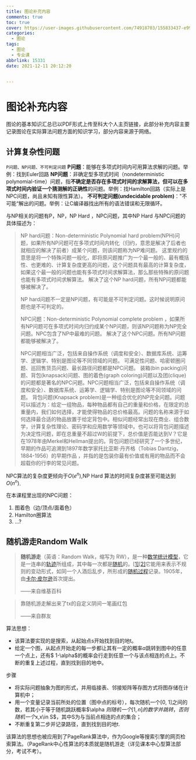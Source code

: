 ```yaml
---
title: 图论补充内容
comments: true
toc: true
cover: https://user-images.githubusercontent.com/74918703/155833437-e99359b1-1d73-4f54-8782-0401dae0d62d.png
categories:
  - 图论
tags:
  - 图论
  - 专业课
abbrlink: 15331
date: 2021-12-11 20:12:20


---
```


# 图论补充内容

图论的基本知识汇总已以PDF形式上传至科大个人主页链接，此部分补充内容主要记录图论在实际算法问题方面的知识学习，部分内容来源于网络。

## 计算复杂性问题

`P问题、NP问题、不可判定问题`
**P问题**：能够在多项式时间内可用算法求解的问题。举例：找到Euler回路
**NP问题**：非确定型多项式时间（nondeterministic polynomial-time）问题，指**不确定是否存在多项式时间的求解算法，但可以在多项式时间内验证一个猜测解的正确性**的问题。举例：找Hamilton回路（实际上是NPC问题，尚且未知有限性算法）。
**不可判定问题(undecidable problem)**："不可能“解出的问题。举例：让C编译器找出所有的语法错误和无限循环。

与NP相关的问题有P，NP，NP Hard ，NPC问题，其中NP Hard 与NPC问题的具体描述为：

> NP hard问题：Non-deterministic Polynomial hard problem(NPH)问题，如果所有NP问题可在多项式时间内转化（归约，意思是解决了后者也就相应的解决了前者）成某个问题，则该问题称为NP难问题。
> 这里规约的意思是将一个特殊问题一般化，即将原问题推广为一个最一般的、最有概括性、也更难的、计算复杂度更高的问题，这个问题具有最高的计算复杂度，如果这个最一般的问题也能有多项式时间求解算法，那么那些特殊的原问题也能有多项式时间求解算法。
> 解决了这个NP hard问题，所有NP问题都能够被解决了。
>
>  NP hard问题不一定是NP问题，有可能是不可判定问题。这时候说明原问题也是不可判定的。
>
> NPC问题：Non-deterministic Polynomial complete problem ，如果所有NP问题可在多项式时间内归约成某个NP问题，则该NP问题称为NP完全问题。NPC包含了NP中最难的问题。
> 解决了这个NPC问题。所有NP问题都能够被解决了。
>
>  NPC问题相当广泛，包括来自操作系统（调度和安全）、数据库系统、运筹学、逻辑学、特别是图论等不同领域的问题。
> 可满足性问题、哈密顿圈问题、巡回售货员问题、最长路径问题都是NPC问题。 装箱(bin packing)问题、背包(knapsack)问题、图的着色(graph coloring)问题以及团(clique)的问题都是著名的NPC问题。NPC问题相当广泛，包括来自操作系统（调度和安全）、数据库系统、运筹学、逻辑学、特别是图论等不同领域的问题。
>  背包问题(Knapsack problem)是一种组合优化的NP完全问题。问题可以描述为：给定一组物品，每种物品都有自己的重量和价格，在限定的总重量内，我们如何选择，才能使得物品的总价格最高。问题的名称来源于如何选择最合适的物品放置于给定背包中。相似问题经常出现在商业、组合数学，计算复杂性理论、密码学和应用数学等领域中。也可以将背包问题描述为决定性问题，即在总重量不超过W的前提下，总价值是否能达到V？它是在1978年由Merkel和Hellman提出的。背包问题已经研究了一个多世纪，早期的作品可追溯到1897年数学家托比亚斯·丹齐格（Tobias Dantzig，1884-1956）的早期作品 ，并指的是包装你最有价值或有用的物品而不会超载你的行李的常见问题。

NPC算法的复杂度更倾向于$O(e^n)$,NP Hard 算法的时间复杂度甚至可能达到$O(n^n)$.

在本课程里出现的NPC问题：

1. 图着色（边/顶点/面着色）
2. Hamilton圈算法
3. ...?

## 随机游走Random Walk

> **随机游走**（英语：Random Walk，缩写为 RW），是一种[数学统计模型](https://zh.wikipedia.org/w/index.php?title=數學統計模型&action=edit&redlink=1)，它是一连串的[轨迹](https://zh.wikipedia.org/wiki/軌跡)所组成，其中每一次都是[随机](https://zh.wikipedia.org/wiki/随机过程)的。[[1\]](https://zh.wikipedia.org/wiki/隨機漫步#cite_note-Wirth-1)[[2\]](https://zh.wikipedia.org/wiki/隨機漫步#cite_note-2)它能用来表示不规则的变动形式，如同一个人酒后乱步，所形成的[随机过程](https://zh.wikipedia.org/wiki/随机过程)记录。1905年，由[卡尔·皮尔逊](https://zh.wikipedia.org/wiki/卡尔·皮尔逊)首次提出。
>
> ——来自维基百科



> 靠随机游走解出来了tx的自定义阴间一笔画红包
>
> ——来自群友



算法思想：

- 该算法要实现的是搜索，从起始点s开始找到目的地t。
- 给定一个图，从起点开始走的每一步都让其有一定的概率$\alpha$跳转到图中的任意一个点上，还有$ 1-\alpha$的概率会行走到任意一个与该点相连的点上。不断的重复上述过程，直到找到目的地中。

步骤

- 将实际问题抽象为图的形式，并用临接表、邻接矩阵等存图方式将图存储在计算机中；
- 用一个变量记录当前所处的位置（图中点的标号），每次随机一个[0, 1]之间的数，若其小于等于随机跳跃概率$\alpha $则随机一个[1, n]的数字并跳转，否则随机一个$x,x\in S$，其中S为与当前点相连的点的集合；
- 不断重复第二步并记录路径，直到找到目的地t.



该算法的思想也被应用到了PageRank算法中，作为Google等搜索引擎的网页检索算法。（PageRank中心性算法的本质就是随机游走（详见课本中心型算法部分，考试不考）。
